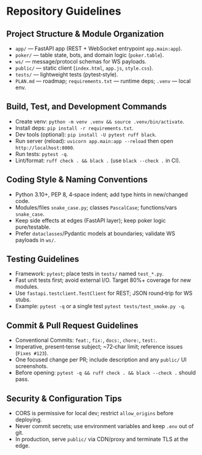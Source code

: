 # Repository Guidelines

## Project Structure & Module Organization
- `app/` — FastAPI app (REST + WebSocket entrypoint `app.main:app`).
- `poker/` — table state, bots, and domain logic (`poker.table`).
- `ws/` — message/protocol schemas for WS payloads.
- `public/` — static client (`index.html`, `app.js`, `style.css`).
- `tests/` — lightweight tests (pytest‑style).
- `PLAN.md` — roadmap; `requirements.txt` — runtime deps; `.venv` — local env.

## Build, Test, and Development Commands
- Create venv: `python -m venv .venv && source .venv/bin/activate`.
- Install deps: `pip install -r requirements.txt`.
- Dev tools (optional): `pip install -U pytest ruff black`.
- Run server (reload): `uvicorn app.main:app --reload` then open `http://localhost:8000`.
- Run tests: `pytest -q`.
- Lint/format: `ruff check . && black .` (use `black --check .` in CI).

## Coding Style & Naming Conventions
- Python 3.10+, PEP 8, 4‑space indent; add type hints in new/changed code.
- Modules/files `snake_case.py`; classes `PascalCase`; functions/vars `snake_case`.
- Keep side effects at edges (FastAPI layer); keep poker logic pure/testable.
- Prefer `dataclasses`/Pydantic models at boundaries; validate WS payloads in `ws/`.

## Testing Guidelines
- Framework: `pytest`; place tests in `tests/` named `test_*.py`.
- Fast unit tests first; avoid external I/O. Target 80%+ coverage for new modules.
- Use `fastapi.testclient.TestClient` for REST; JSON round‑trip for WS stubs.
- Example: `pytest -q` or a single test `pytest tests/test_smoke.py -q`.

## Commit & Pull Request Guidelines
- Conventional Commits: `feat:`, `fix:`, `docs:`, `chore:`, `test:`.
- Imperative, present‑tense subject; ~72‑char limit; reference issues (`Fixes #123`).
- One focused change per PR; include description and any `public/` UI screenshots.
- Before opening: `pytest -q && ruff check . && black --check .` should pass.

## Security & Configuration Tips
- CORS is permissive for local dev; restrict `allow_origins` before deploying.
- Never commit secrets; use environment variables and keep `.env` out of git.
- In production, serve `public/` via CDN/proxy and terminate TLS at the edge.

